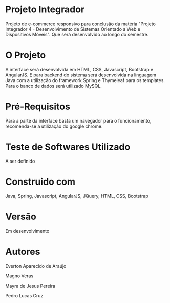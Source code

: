 # Projeto Integrador
Projeto de e-commerce responsivo para conclusão da matéria "Projeto Integrador 4 - Desenvolvimento de Sistemas Orientado a Web e Dispositivos Móveis".
Que será desenvolvido ao longo do semestre.

# O Projeto
A interface será desenvolvida em HTML, CSS, Javascript, Bootstrap e AngularJS. E para backend do sistema será desenvolvida na linguagem Java com a utilização
do framework Spring e Thymeleaf para os templates. Para o banco de dados será utilizado MySQL.

# Pré-Requisitos
Para a parte da interface basta um navegador para o funcionamento, recomenda-se a utilização do google chrome.

# Teste de Softwares Utilizado
A ser definido

# Construido com
Java, Spring, Javascript, AngularJS, JQuery, HTML, CSS, Bootstrap

# Versão
Em desenvolvimento

# Autores
Everton Aparecido de Araújo

Magno Veras

Mayra de Jesus Pereira
 
Pedro Lucas Cruz
